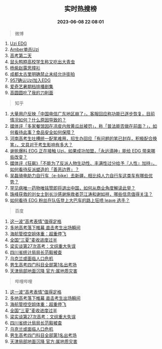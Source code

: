 <div align="center"><h2>实时热搜榜</h2><h4>2023-06-08 22:08:01</h4></div>

> 微博  

1. [Uzi EDG](https://s.weibo.com/weibo?q=Uzi%20EDG&t=31&band_rank=1&Refer=top)<br />
2. [Amber单杀Uzi](https://s.weibo.com/weibo?q=%23Amber%E5%8D%95%E6%9D%80Uzi%23&t=31&band_rank=2&Refer=top)<br />
3. [高考第二天](https://s.weibo.com/weibo?q=%23%E9%AB%98%E8%80%83%E7%AC%AC%E4%BA%8C%E5%A4%A9%23&t=31&band_rank=3&Refer=top)<br />
4. [鼠头鸭脖高校学生称又吃出大青虫](https://s.weibo.com/weibo?q=%23%E9%BC%A0%E5%A4%B4%E9%B8%AD%E8%84%96%E9%AB%98%E6%A0%A1%E5%AD%A6%E7%94%9F%E7%A7%B0%E5%8F%88%E5%90%83%E5%87%BA%E5%A4%A7%E9%9D%92%E8%99%AB%23&t=31&band_rank=4&Refer=top)<br />
5. [杨紫赵露思撞衫](https://s.weibo.com/weibo?q=%23%E6%9D%A8%E7%B4%AB%E8%B5%B5%E9%9C%B2%E6%80%9D%E6%92%9E%E8%A1%AB%23&t=31&band_rank=5&Refer=top)<br />
6. [成都太古里明确禁止未经允许街拍](https://s.weibo.com/weibo?q=%23%E6%88%90%E9%83%BD%E5%A4%AA%E5%8F%A4%E9%87%8C%E6%98%8E%E7%A1%AE%E7%A6%81%E6%AD%A2%E6%9C%AA%E7%BB%8F%E5%85%81%E8%AE%B8%E8%A1%97%E6%8B%8D%23&t=31&band_rank=6&Refer=top)<br />
7. [957确认Uzi加入EDG](https://s.weibo.com/weibo?q=%23957%E7%A1%AE%E8%AE%A4Uzi%E5%8A%A0%E5%85%A5EDG%23&t=31&band_rank=7&Refer=top)<br />
8. [爱奇艺暑期档排播剧集](https://s.weibo.com/weibo?q=%23%E7%88%B1%E5%A5%87%E8%89%BA%E6%9A%91%E6%9C%9F%E6%A1%A3%E6%8E%92%E6%92%AD%E5%89%A7%E9%9B%86%23&t=31&band_rank=8&Refer=top)<br />
9. [高圆圆吃了我的刀削面](https://s.weibo.com/weibo?q=%E9%AB%98%E5%9C%86%E5%9C%86%E5%90%83%E4%BA%86%E6%88%91%E7%9A%84%E5%88%80%E5%89%8A%E9%9D%A2&t=31&band_rank=9&Refer=top)<br />

> 知乎  

1. [大量用户反映「中国电信广东地区崩了」，客服回应称功能已逐步恢复，目前情况如何？什么原因导致的？](https://www.zhihu.com/question/605482217)<br />
2. [媒体评「多家餐馆因在凉皮内放黄瓜丝被罚」，称「普法能否做在前面？」，如何看待此事？食品安全如何保障？](https://www.zhihu.com/question/605336026)<br />
3. [河南高考生吐槽统一配笔难用，招生办回应「有问题的笔已封存，积极配合换笔」，文具对于考生影响有多大？](https://www.zhihu.com/question/605486604)<br />
4. [谢帆爆料 EDG 正在接触 Uzi，如果成功加盟，「永远滴神」能给 EDG 带来哪些改变？](https://www.zhihu.com/question/605487490)<br />
5. [媒体评《狂飙》「不能为了反派人物生动性、丰满性过分给予『人性』加持」，如何看待反派塑造的「善恶边界」？](https://www.zhihu.com/question/605467664)<br />
6. [吴磊骑电助力自行车（e-bike）去新疆，相比纯人力自行车这类车有哪些优势？](https://www.zhihu.com/question/604844013)<br />
7. [罕见病唯一药物唯铭赞即将退出中国，如何从商业角度解读此举？](https://www.zhihu.com/question/605244647)<br />
8. [珠峰获救的刘女士到长沙感谢施救者范江涛和谢如祥，哪些信息值得关注？](https://www.zhihu.com/question/605309194)<br />
9. [如何看待 EDG 粉丝在队伍登上大巴车的路上狂喷 leave 选手？](https://www.zhihu.com/question/605448354)<br />

> 百度  

1. [这一波“高考表情”值得定格](https://www.baidu.com/s?wd=%E8%BF%99%E4%B8%80%E6%B3%A2%E2%80%9C%E9%AB%98%E8%80%83%E8%A1%A8%E6%83%85%E2%80%9D%E5%80%BC%E5%BE%97%E5%AE%9A%E6%A0%BC&sa=fyb_news&rsv_dl=fyb_news)<br />
2. [多地高考落下帷幕 直击考生出场瞬间](https://www.baidu.com/s?wd=%E5%A4%9A%E5%9C%B0%E9%AB%98%E8%80%83%E8%90%BD%E4%B8%8B%E5%B8%B7%E5%B9%95+%E7%9B%B4%E5%87%BB%E8%80%83%E7%94%9F%E5%87%BA%E5%9C%BA%E7%9E%AC%E9%97%B4&sa=fyb_news&rsv_dl=fyb_news)<br />
3. [海航管控空姐体重：超重停飞](https://www.baidu.com/s?wd=%E6%B5%B7%E8%88%AA%E7%AE%A1%E6%8E%A7%E7%A9%BA%E5%A7%90%E4%BD%93%E9%87%8D%EF%BC%9A%E8%B6%85%E9%87%8D%E5%81%9C%E9%A3%9E&sa=fyb_news&rsv_dl=fyb_news)<br />
4. [全国“三夏”麦收进度过半](https://www.baidu.com/s?wd=%E5%85%A8%E5%9B%BD%E2%80%9C%E4%B8%89%E5%A4%8F%E2%80%9D%E9%BA%A6%E6%94%B6%E8%BF%9B%E5%BA%A6%E8%BF%87%E5%8D%8A&sa=fyb_news&rsv_dl=fyb_news)<br />
5. [梁实谈第27次高考：文综重大失误](https://www.baidu.com/s?wd=%E6%A2%81%E5%AE%9E%E8%B0%88%E7%AC%AC27%E6%AC%A1%E9%AB%98%E8%80%83%EF%BC%9A%E6%96%87%E7%BB%BC%E9%87%8D%E5%A4%A7%E5%A4%B1%E8%AF%AF&sa=fyb_news&rsv_dl=fyb_news)<br />
6. [四川省统计局局长范毅被查](https://www.baidu.com/s?wd=%E5%9B%9B%E5%B7%9D%E7%9C%81%E7%BB%9F%E8%AE%A1%E5%B1%80%E5%B1%80%E9%95%BF%E8%8C%83%E6%AF%85%E8%A2%AB%E6%9F%A5&sa=fyb_news&rsv_dl=fyb_news)<br />
7. [乌克兰或面临人口危机](https://www.baidu.com/s?wd=%E4%B9%8C%E5%85%8B%E5%85%B0%E6%88%96%E9%9D%A2%E4%B8%B4%E4%BA%BA%E5%8F%A3%E5%8D%B1%E6%9C%BA&sa=fyb_news&rsv_dl=fyb_news)<br />
8. [男生高考四门科目全部第1名出考场](https://www.baidu.com/s?wd=%E7%94%B7%E7%94%9F%E9%AB%98%E8%80%83%E5%9B%9B%E9%97%A8%E7%A7%91%E7%9B%AE%E5%85%A8%E9%83%A8%E7%AC%AC1%E5%90%8D%E5%87%BA%E8%80%83%E5%9C%BA&sa=fyb_news&rsv_dl=fyb_news)<br />
9. [天津局部地面沉降 官方:属地质灾害](https://www.baidu.com/s?wd=%E5%A4%A9%E6%B4%A5%E5%B1%80%E9%83%A8%E5%9C%B0%E9%9D%A2%E6%B2%89%E9%99%8D+%E5%AE%98%E6%96%B9%3A%E5%B1%9E%E5%9C%B0%E8%B4%A8%E7%81%BE%E5%AE%B3&sa=fyb_news&rsv_dl=fyb_news)<br />

> 哔哩哔哩  

1. [这一波“高考表情”值得定格](https://www.baidu.com/s?wd=%E8%BF%99%E4%B8%80%E6%B3%A2%E2%80%9C%E9%AB%98%E8%80%83%E8%A1%A8%E6%83%85%E2%80%9D%E5%80%BC%E5%BE%97%E5%AE%9A%E6%A0%BC&sa=fyb_news&rsv_dl=fyb_news)<br />
2. [多地高考落下帷幕 直击考生出场瞬间](https://www.baidu.com/s?wd=%E5%A4%9A%E5%9C%B0%E9%AB%98%E8%80%83%E8%90%BD%E4%B8%8B%E5%B8%B7%E5%B9%95+%E7%9B%B4%E5%87%BB%E8%80%83%E7%94%9F%E5%87%BA%E5%9C%BA%E7%9E%AC%E9%97%B4&sa=fyb_news&rsv_dl=fyb_news)<br />
3. [海航管控空姐体重：超重停飞](https://www.baidu.com/s?wd=%E6%B5%B7%E8%88%AA%E7%AE%A1%E6%8E%A7%E7%A9%BA%E5%A7%90%E4%BD%93%E9%87%8D%EF%BC%9A%E8%B6%85%E9%87%8D%E5%81%9C%E9%A3%9E&sa=fyb_news&rsv_dl=fyb_news)<br />
4. [全国“三夏”麦收进度过半](https://www.baidu.com/s?wd=%E5%85%A8%E5%9B%BD%E2%80%9C%E4%B8%89%E5%A4%8F%E2%80%9D%E9%BA%A6%E6%94%B6%E8%BF%9B%E5%BA%A6%E8%BF%87%E5%8D%8A&sa=fyb_news&rsv_dl=fyb_news)<br />
5. [梁实谈第27次高考：文综重大失误](https://www.baidu.com/s?wd=%E6%A2%81%E5%AE%9E%E8%B0%88%E7%AC%AC27%E6%AC%A1%E9%AB%98%E8%80%83%EF%BC%9A%E6%96%87%E7%BB%BC%E9%87%8D%E5%A4%A7%E5%A4%B1%E8%AF%AF&sa=fyb_news&rsv_dl=fyb_news)<br />
6. [四川省统计局局长范毅被查](https://www.baidu.com/s?wd=%E5%9B%9B%E5%B7%9D%E7%9C%81%E7%BB%9F%E8%AE%A1%E5%B1%80%E5%B1%80%E9%95%BF%E8%8C%83%E6%AF%85%E8%A2%AB%E6%9F%A5&sa=fyb_news&rsv_dl=fyb_news)<br />
7. [乌克兰或面临人口危机](https://www.baidu.com/s?wd=%E4%B9%8C%E5%85%8B%E5%85%B0%E6%88%96%E9%9D%A2%E4%B8%B4%E4%BA%BA%E5%8F%A3%E5%8D%B1%E6%9C%BA&sa=fyb_news&rsv_dl=fyb_news)<br />
8. [男生高考四门科目全部第1名出考场](https://www.baidu.com/s?wd=%E7%94%B7%E7%94%9F%E9%AB%98%E8%80%83%E5%9B%9B%E9%97%A8%E7%A7%91%E7%9B%AE%E5%85%A8%E9%83%A8%E7%AC%AC1%E5%90%8D%E5%87%BA%E8%80%83%E5%9C%BA&sa=fyb_news&rsv_dl=fyb_news)<br />
9. [天津局部地面沉降 官方:属地质灾害](https://www.baidu.com/s?wd=%E5%A4%A9%E6%B4%A5%E5%B1%80%E9%83%A8%E5%9C%B0%E9%9D%A2%E6%B2%89%E9%99%8D+%E5%AE%98%E6%96%B9%3A%E5%B1%9E%E5%9C%B0%E8%B4%A8%E7%81%BE%E5%AE%B3&sa=fyb_news&rsv_dl=fyb_news)<br />

